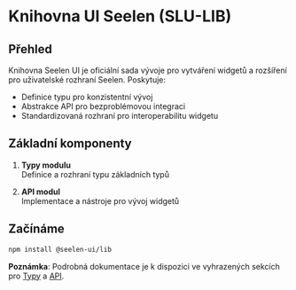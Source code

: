 # **Knihovna UI Seelen (SLU-LIB)**

## Přehled

Knihovna Seelen UI je oficiální sada vývoje pro vytváření widgetů a rozšíření pro uživatelské rozhraní Seelen. Poskytuje:

* Definice typu pro konzistentní vývoj
* Abstrakce API pro bezproblémovou integraci
* Standardizovaná rozhraní pro interoperabilitu widgetu

## Základní komponenty

1. **Typy modulu**\
   Definice a rozhraní typu základních typů

2. **API modul**\
   Implementace a nástroje pro vývoj widgetů

## Začínáme

```bash
npm install @seelen-ui/lib
```

**Poznámka**: Podrobná dokumentace je k dispozici ve vyhrazených sekcích pro [Typy](./library-types) a [API](./library-api).
